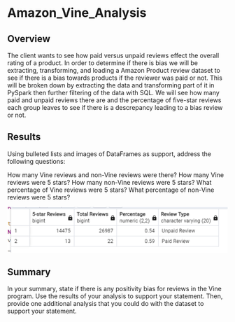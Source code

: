 # Amazon_Vine_Analysis

## Overview

The client wants to see how paid versus unpaid reviews effect the overall rating of a product. In order to determine if there is bias we will be extracting, transforming, and loading a Amazon Product review dataset to see if there is a bias towards products if the reviewer was paid or not. This will be broken down by extracting the data and transforming part of it in PySpark then further filtering of the data with SQL. We will see how many paid and unpaid reviews there are and the percentage of five-star reviews each group leaves to see if there is a descrepancy leading to a bias review or not. 

## Results 


Using bulleted lists and images of DataFrames as support, address the following questions:

How many Vine reviews and non-Vine reviews were there?
How many Vine reviews were 5 stars? How many non-Vine reviews were 5 stars?
What percentage of Vine reviews were 5 stars? What percentage of non-Vine reviews were 5 stars?

![summary_table](https://github.com/vanessaneang/Amazon_Vine_Analysis/blob/main/Resources/summary_table.png)
## Summary 

In your summary, state if there is any positivity bias for reviews in the Vine program. Use the results of your analysis to support your statement. Then, provide one additional analysis that you could do with the dataset to support your statement.



